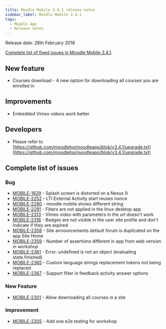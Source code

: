```yaml
---
title: Moodle Mobile 3.4.1 release notes
sidebar_label: Moodle Mobile 3.4.1
tags:
  - Moodle App
  - Release notes
---
```


Release date: 28th February 2018

[Complete list of fixed issues in Moodle Mobile 3.4.1](https://tracker.moodle.org/jira/secure/ReleaseNote.jspa?projectId=10070&version=15958).

## New feature

- Courses download - A new option for downloading all courses you are enrolled in

## Improvements

- Embedded Vimeo videos work better

## Developers

- Please refer to [https://github.com/moodlehq/moodleapp/blob/v3.4.1/upgrade.txt](https://github.com/moodlehq/moodleapp/blob/v3.4.1/upgrade.txt)

## Complete list of issues

### Bug

- [MOBILE-1629](https://tracker.moodle.org/browse/MOBILE-1629) - Splash screen is distorted on a Nexus 9
- [MOBILE-2252](https://tracker.moodle.org/browse/MOBILE-2252) - LTI External Activity start reuses nonce
- [MOBILE-2280](https://tracker.moodle.org/browse/MOBILE-2280) - moodle mobile shows different string
- [MOBILE-2291](https://tracker.moodle.org/browse/MOBILE-2291) - Filters are not applied in the linux desktop app
- [MOBILE-2313](https://tracker.moodle.org/browse/MOBILE-2313) - Vimeo video with parameters in the url doesn't work
- [MOBILE-2316](https://tracker.moodle.org/browse/MOBILE-2316) - Badges are not visible in the user site profile and don't indicate if they are expired
- [MOBILE-2358](https://tracker.moodle.org/browse/MOBILE-2358) - Site announcements default forum is duplicated on the app Site Home
- [MOBILE-2359](https://tracker.moodle.org/browse/MOBILE-2359) - Number of assertions different in app from web version in workshop
- [MOBILE-2361](https://tracker.moodle.org/browse/MOBILE-2361) - Error: undefined is not an object (evaluating state.finished)
- [MOBILE-2365](https://tracker.moodle.org/browse/MOBILE-2365) - Custom language strings replacement tokens not being replaced
- [MOBILE-2367](https://tracker.moodle.org/browse/MOBILE-2367) - Support filter in feedback activity answer options

### New Feature

- [MOBILE-2301](https://tracker.moodle.org/browse/MOBILE-2301) - Allow downloading all courses in a site

### Improvement

- [MOBILE-2305](https://tracker.moodle.org/browse/MOBILE-2305) - Add one e2e testing for workshop
